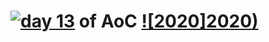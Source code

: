 # [![day 13](13)](https://adventofcode.com/2020/day/13) of AoC [![2020]2020)](https://adventofcode.com/2020)
